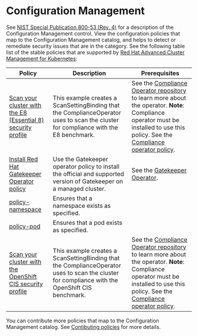 # Configuration Management 

See [NIST Special Publication 800-53 (Rev. 4)](https://nvd.nist.gov/800-53/Rev4/family/Configuration%20Management) for a description of the Configuration Management control. View the configuration policies that map to the Configuration Management catalog, and helps to detect or remediate security issues that are in the category. See the following table list of the stable policies that are supported by [Red Hat Advanced Cluster Management for Kubernetes](https://access.redhat.com/documentation/en-us/red_hat_advanced_cluster_management_for_kubernetes/2.1/html/security/security#governance-and-risk):

Policy  | Description | Prerequisites
------- | ----------- | -------------
[Scan your cluster with the E8 (Essential 8) security profile](../CM-Configuration-Management/policy-compliance-operator-e8-scan.yaml) | This example creates a ScanSettingBinding that the ComplianceOperator uses to scan the cluster for compliance with the E8 benchmark. | See the [Compliance Operator repository](https://github.com/openshift/compliance-operator) to learn more about the operator. **Note**: Compliance operator must be installed to use this policy. See the [Compliance operator policy](../CA-Security-Assessment-and-Authorization/policy-compliance-operator-install.yaml).
[Install Red Hat Gatekeeper Operator policy](../CM-Configuration-Management/policy-gatekeeper-operator-downstream.yaml) | Use the Gatekeeper operator policy to install the official and supported version of Gatekeeper on a managed cluster. | See the [Gatekeeper Operator](https://github.com/gatekeeper/gatekeeper-operator).
[policy-namespace](../CM-Configuration-Management/policy-namespace.yaml) | Ensures that a namespace exists as specified. |
[policy-pod](../CM-Configuration-Management/policy-pod.yaml) | Ensures that a pod exists as specified. |
[Scan your cluster with the OpenShift CIS security profile](../CM-Configuration-Management/policy-compliance-operator-cis-scan.yaml) | This example creates a ScanSettingBinding that the ComplianceOperator uses to scan the cluster for compliance with the OpenShift CIS benchmark. | See the [Compliance Operator repository](https://github.com/openshift/compliance-operator) to learn more about the operator. **Note**: Compliance operator must be installed to use this policy. See the [Compliance operator policy](../CA-Security-Assessment-and-Authorization/policy-compliance-operator-install.yaml).

You can contribute more policies that map to the Configuration Management catalog. See [Contibuting policies](https://github.com/open-cluster-management/policy-collection/blob/main/docs/CONTRIBUTING.md) for more details.
